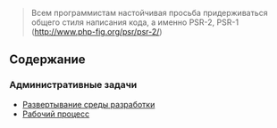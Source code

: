 > Всем программистам настойчивая просьба придерживаться общего стиля написания
кода, а именно PSR-2, PSR-1 (http://www.php-fig.org/psr/psr-2/)

## Содержание

### Административные задачи

- [Развертывание среды разработки](https://github.com/apuc/da/blob/master/docs/administrate/installation.md)
- [Рабочий процесс](https://github.com/apuc/da/blob/master/docs/administrate/workflow.md)
